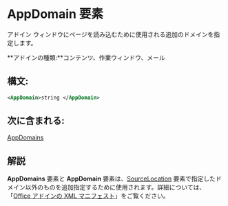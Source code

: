 
# AppDomain 要素
アドイン ウィンドウにページを読み込むために使用される追加のドメインを指定します。

 **アドインの種類:**コンテンツ、作業ウィンドウ、メール


## 構文:


```XML
<AppDomain>string </AppDomain>
```


## 次に含まれる:

[AppDomains](../../reference/manifest/appdomains.md)


## 解説

**AppDomains** 要素と **AppDomain** 要素は、[SourceLocation](../../reference/manifest/sourcelocation.md) 要素で指定したドメイン以外のものを追加指定するために使用されます。詳細については、「[Office アドインの XML マニフェスト](../../docs/overview/add-in-manifests.md)」をご覧ください。

